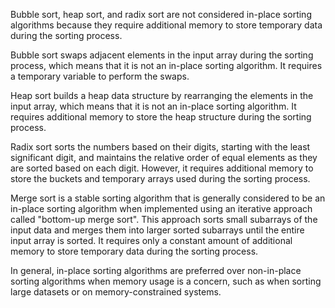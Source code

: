 Bubble sort, heap sort, and radix sort are not considered in-place sorting algorithms because they require additional memory to store temporary data during the sorting process.

Bubble sort swaps adjacent elements in the input array during the sorting process, which means that it is not an in-place sorting algorithm. It requires a temporary variable to perform the swaps.

Heap sort builds a heap data structure by rearranging the elements in the input array, which means that it is not an in-place sorting algorithm. It requires additional memory to store the heap structure during the sorting process.

Radix sort sorts the numbers based on their digits, starting with the least significant digit, and maintains the relative order of equal elements as they are sorted based on each digit. However, it requires additional memory to store the buckets and temporary arrays used during the sorting process.

Merge sort is a stable sorting algorithm that is generally considered to be an in-place sorting algorithm when implemented using an iterative approach called "bottom-up merge sort". This approach sorts small subarrays of the input data and merges them into larger sorted subarrays until the entire input array is sorted. It requires only a constant amount of additional memory to store temporary data during the sorting process.

In general, in-place sorting algorithms are preferred over non-in-place sorting algorithms when memory usage is a concern, such as when sorting large datasets or on memory-constrained systems.